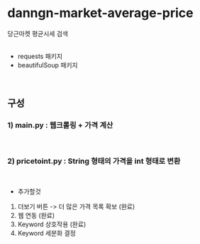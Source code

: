 # danngn-market-average-price
 당근마켓 평균시세 검색
 <br>
 <br>
* requests 패키지 <br>
* beautifulSoup 패키지 <br>
 
 <br>
 <h2>구성</h2>
 <h3>1) main.py : 웹크롤링 + 가격 계산</h3><br>
 <h3>2) pricetoint.py : String 형태의 가격을 int 형태로 변환</h3><br>
 
 * 추가할것<br>
 1. 더보기 버튼 -> 더 많은 가격 목록 확보  (완료)<br>
 2. 웹 연동 (완료)<br>
 3. Keyword 상호작용 (완료)<br>
 4. Keyword 세분화 결정 <br>

